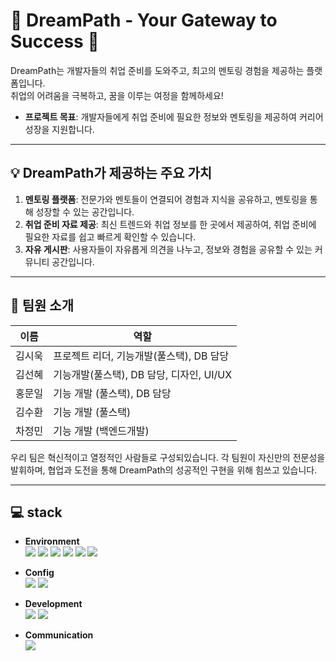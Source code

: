 
# 🌟 DreamPath - Your Gateway to Success 🌟

DreamPath는 개발자들의 취업 준비를 도와주고, 최고의 멘토링 경험을 제공하는 플랫폼입니다.  
취업의 어려움을 극복하고, 꿈을 이루는 여정을 함께하세요!

- **프로젝트 목표**: 개발자들에게 취업 준비에 필요한 정보와 멘토링을 제공하여 커리어 성장을 지원합니다.
 
---

 ## 💡 DreamPath가 제공하는 주요 가치
1. **멘토링 플랫폼**: 전문가와 멘토들이 연결되어 경험과 지식을 공유하고, 멘토링을 통해 성장할 수 있는 공간입니다.
2. **취업 준비 자료 제공**: 최신 트렌드와 취업 정보를 한 곳에서 제공하여, 취업 준비에 필요한 자료를 쉽고 빠르게 확인할 수 있습니다.
3. **자유 게시판**: 사용자들이 자유롭게 의견을 나누고, 정보와 경험을 공유할 수 있는 커뮤니티 공간입니다.

---

## 👥 팀원 소개

| 이름       | 역할        |
| ---------- | ----------- |
| 김시욱     | 프로젝트 리더, 기능개발(풀스택), DB 담당 |
| 김선혜     | 기능개발(풀스택), DB 담당, 디자인, UI/UX |
| 홍문일     | 기능 개발 (풀스택), DB 담당 |
| 김수환     | 기능 개발 (풀스택) |
| 차정민     | 기능 개발 (백엔드개발) |

우리 팀은 혁신적이고 열정적인 사람들로 구성되있습니다.
각 팀원이 자신만의 전문성을 발휘하며, 협업과 도전을 통해 DreamPath의 성공적인 구현을 위해 힘쓰고 있습니다.

---

## 💻 stack
- **Environment** <br />
<img src="https://img.shields.io/badge/Java-red"/> <img src="https://img.shields.io/badge/Node.js-5FA04E?logo=nodedotjs&logoColor=ffffff"/> <img src="https://img.shields.io/badge/Git-F05032?logo=git&logoColor=ffffff"/> <img src="https://img.shields.io/badge/GitHub-000000?logo=github&logoColor=ffffff"/> <img src="https://img.shields.io/badge/intelliJ-IDEA-000000?logo=intellijidea&logoColor=ffffff"/> <img src="https://img.shields.io/badge/visual_studio-000000"/>

- **Config** <br />
<img src="https://img.shields.io/badge/MyBatis-000000"/> <img src="https://img.shields.io/badge/OAuth-000000"/>

- **Development** <br />
<img src="https://img.shields.io/badge/spring_boot-6DB33F?logo=springboot&logoColor=ffffff"/> <img src="https://img.shields.io/badge/React-61DAFB?logo=react&logoColor=ffffff"/>

- **Communication** <br /> <img src="https://img.shields.io/badge/CoolSMS-orange"/>
